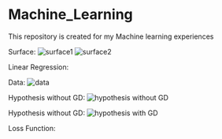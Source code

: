 # Machine_Learning
This repository is created for my Machine learning  experiences

Surface: 
![surface1](https://user-images.githubusercontent.com/78675207/108810514-8a561500-75c0-11eb-9c51-2cab2141abb0.png)
![surface2](https://user-images.githubusercontent.com/78675207/108810524-90e48c80-75c0-11eb-9985-0c5fe9034fc4.png)

Linear Regression:

Data:
![data](https://user-images.githubusercontent.com/78675207/108813387-2b939a00-75c6-11eb-886f-11cdc074a671.png)


Hypothesis without GD:
![hypothesis without GD](https://user-images.githubusercontent.com/78675207/108827729-3278d780-75db-11eb-8549-c663f503ac4a.png)


Hypothesis without GD:
![hypothesis with GD](https://user-images.githubusercontent.com/78675207/108827905-68b65700-75db-11eb-8258-b7a3647e16ab.png)

Loss Function:

